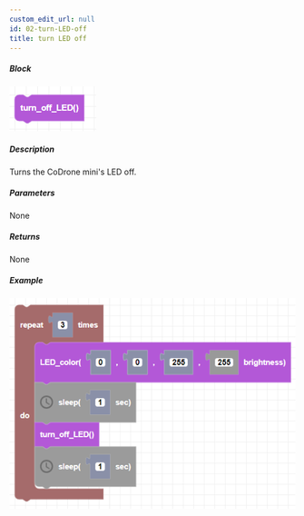 ```yaml
---
custom_edit_url: null
id: 02-turn-LED-off
title: turn LED off
---
```


##### Block

![LED off image](LEDoff.png)

##### Description

Turns the CoDrone mini's LED off.

##### Parameters

None

##### Returns

None

##### Example

![LED off example](LEDoff_example.png)
